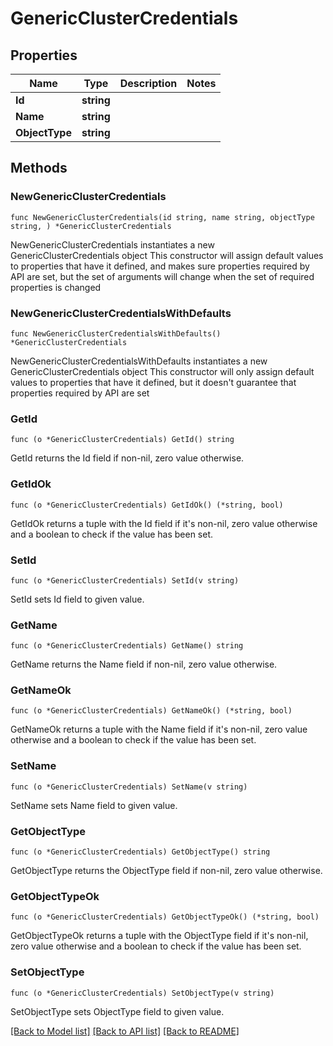 # GenericClusterCredentials

## Properties

Name | Type | Description | Notes
------------ | ------------- | ------------- | -------------
**Id** | **string** |  | 
**Name** | **string** |  | 
**ObjectType** | **string** |  | 

## Methods

### NewGenericClusterCredentials

`func NewGenericClusterCredentials(id string, name string, objectType string, ) *GenericClusterCredentials`

NewGenericClusterCredentials instantiates a new GenericClusterCredentials object
This constructor will assign default values to properties that have it defined,
and makes sure properties required by API are set, but the set of arguments
will change when the set of required properties is changed

### NewGenericClusterCredentialsWithDefaults

`func NewGenericClusterCredentialsWithDefaults() *GenericClusterCredentials`

NewGenericClusterCredentialsWithDefaults instantiates a new GenericClusterCredentials object
This constructor will only assign default values to properties that have it defined,
but it doesn't guarantee that properties required by API are set

### GetId

`func (o *GenericClusterCredentials) GetId() string`

GetId returns the Id field if non-nil, zero value otherwise.

### GetIdOk

`func (o *GenericClusterCredentials) GetIdOk() (*string, bool)`

GetIdOk returns a tuple with the Id field if it's non-nil, zero value otherwise
and a boolean to check if the value has been set.

### SetId

`func (o *GenericClusterCredentials) SetId(v string)`

SetId sets Id field to given value.


### GetName

`func (o *GenericClusterCredentials) GetName() string`

GetName returns the Name field if non-nil, zero value otherwise.

### GetNameOk

`func (o *GenericClusterCredentials) GetNameOk() (*string, bool)`

GetNameOk returns a tuple with the Name field if it's non-nil, zero value otherwise
and a boolean to check if the value has been set.

### SetName

`func (o *GenericClusterCredentials) SetName(v string)`

SetName sets Name field to given value.


### GetObjectType

`func (o *GenericClusterCredentials) GetObjectType() string`

GetObjectType returns the ObjectType field if non-nil, zero value otherwise.

### GetObjectTypeOk

`func (o *GenericClusterCredentials) GetObjectTypeOk() (*string, bool)`

GetObjectTypeOk returns a tuple with the ObjectType field if it's non-nil, zero value otherwise
and a boolean to check if the value has been set.

### SetObjectType

`func (o *GenericClusterCredentials) SetObjectType(v string)`

SetObjectType sets ObjectType field to given value.



[[Back to Model list]](../README.md#documentation-for-models) [[Back to API list]](../README.md#documentation-for-api-endpoints) [[Back to README]](../README.md)


